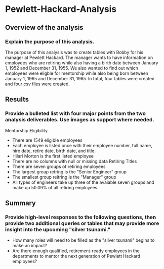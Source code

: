 # Pewlett-Hackard-Analysis
## Overview of the analysis
### Explain the purpose of this analysis.
The purpose of this analysis was to create tables with Bobby for his manager at Pewlett Hackard. The manager wants to have information on employees who are retiring while also having a birth date between January 1, 1952 and December 31, 1955. We also wanted to find out which employees were eligble for mentorship while also being born between January 1, 1965 and December 31, 1965. In total, four tables were created and four csv files were created.
## Results
### Provide a bulleted list with four major points from the two analysis deliverables. Use images as support where needed.
Mentorship Eligibility
- There are 1549 eligible employees
- Each employee is listed once with their employee number, full name, hire date, retire date, birth date, and title.
- Hilari Morton is the first listed employee
- There are no columns with null or missing data
Retiring Titles
- There are seven groups of retiring employees
- The largest group retring is the "Senior Engineer" group
- The smallest group reitring is the "Manager" group
- All types of engineers take up three of the avaiable seven groups and make up 50.09% of all retiring employees
## Summary
### Provide high-level responses to the following questions, then provide two additional queries or tables that may provide more insight into the upcoming "silver tsunami."
- How many roles will need to be filled as the "silver tsunami" begins to make an impact?
- Are there enough qualified, retirement-ready employees in the departments to mentor the next generation of Pewlett Hackard employees?
